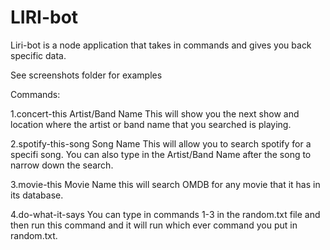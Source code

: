 # LIRI-bot

Liri-bot is a node application that takes in commands and gives you back specific data.

See screenshots folder for examples

Commands:

1.concert-this Artist/Band Name
This will show you the next show and location where the artist or band name that you searched is playing.

2.spotify-this-song Song Name
This will allow you to search spotify for a specifi song. You can also type in the Artist/Band Name after the song to narrow down the search.

3.movie-this Movie Name 
this will search OMDB for any movie that it has in its database.

4.do-what-it-says
You can type in commands 1-3 in the random.txt file and then run this command and it will run which ever command you put in random.txt.
